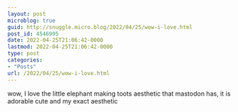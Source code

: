 ```yaml
---
layout: post
microblog: true
guid: http://snuggle.micro.blog/2022/04/25/wow-i-love.html
post_id: 4546995
date: 2022-04-25T21:06:42-0000
lastmod: 2022-04-25T21:06:42-0000
type: post
categories:
- "Posts"
url: /2022/04/25/wow-i-love.html
---
```

<p>wow, I love the little elephant making toots aesthetic that mastodon has, it is adorable cute and my exact aesthetic</p>
